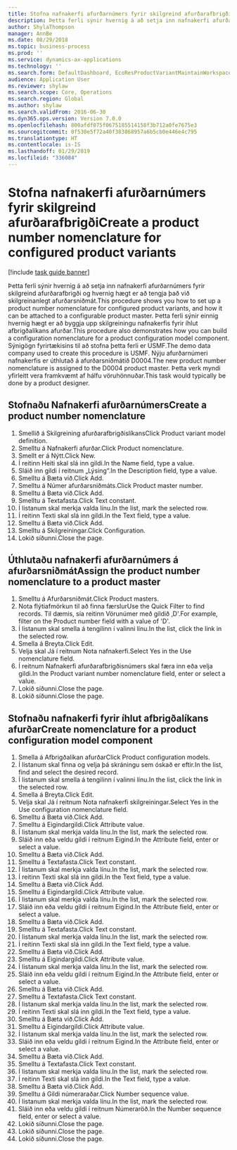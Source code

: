 ```yaml
---
title: Stofna nafnakerfi afurðarnúmers fyrir skilgreind afurðarafbrigði
description: Þetta ferli sýnir hvernig á að setja inn nafnakerfi afurðarnúmers fyrir skilgreind afurðarafbrigði og hvernig hægt er að tengja það við skilgreinanlegt afurðarsniðmát.
author: ShylaThompson
manager: AnnBe
ms.date: 08/29/2018
ms.topic: business-process
ms.prod: ''
ms.service: dynamics-ax-applications
ms.technology: ''
ms.search.form: DefaultDashboard, EcoResProductVariantMaintainWorkspace, EcoResNomenclature, EcoResProductListPage, EcoResProductDetails, PCProductConfigurationModelListPage, PCProductConfigurationModelDetails
audience: Application User
ms.reviewer: shylaw
ms.search.scope: Core, Operations
ms.search.region: Global
ms.author: shylaw
ms.search.validFrom: 2016-06-30
ms.dyn365.ops.version: Version 7.0.0
ms.openlocfilehash: 800afdf075f0675185514158f3b712a0fe7675e3
ms.sourcegitcommit: 0f530e5f72a40f383868957a6b5cb0e446e4c795
ms.translationtype: HT
ms.contentlocale: is-IS
ms.lasthandoff: 01/29/2019
ms.locfileid: "336084"
---
```

# <a name="create-a-product-number-nomenclature-for-configured-product-variants"></a><span data-ttu-id="a5f2b-103">Stofna nafnakerfi afurðarnúmers fyrir skilgreind afurðarafbrigði</span><span class="sxs-lookup"><span data-stu-id="a5f2b-103">Create a product number nomenclature for configured product variants</span></span>

[!include [task guide banner](../../includes/task-guide-banner.md)]

<span data-ttu-id="a5f2b-104">Þetta ferli sýnir hvernig á að setja inn nafnakerfi afurðarnúmers fyrir skilgreind afurðarafbrigði og hvernig hægt er að tengja það við skilgreinanlegt afurðarsniðmát.</span><span class="sxs-lookup"><span data-stu-id="a5f2b-104">This procedure shows you how to set up a product number nomenclature for configured product variants, and how it can be attached to a configurable product master.</span></span> <span data-ttu-id="a5f2b-105">Þetta ferli sýnir einnig hvernig hægt er að byggja upp skilgreiningu nafnakerfis fyrir íhlut afbrigðalíkans afurðar.</span><span class="sxs-lookup"><span data-stu-id="a5f2b-105">This procedure also demonstrates how you can build a configuration nomenclature for a product configuration model component.</span></span> <span data-ttu-id="a5f2b-106">Sýnigögn fyrirtækisins til að stofna þetta ferli er USMF.</span><span class="sxs-lookup"><span data-stu-id="a5f2b-106">The demo data company used to create this procedure is USMF.</span></span> <span data-ttu-id="a5f2b-107">Nýju afurðarnúmeri nafnakerfis er úthlutað á afurðarsniðmátið D0004.</span><span class="sxs-lookup"><span data-stu-id="a5f2b-107">The new product number nomenclature is assigned to the D0004 product master.</span></span> <span data-ttu-id="a5f2b-108">Þetta verk myndi yfirleitt vera framkvæmt af hálfu vöruhönnuðar.</span><span class="sxs-lookup"><span data-stu-id="a5f2b-108">This task would typically be done by a product designer.</span></span>


## <a name="create-a-product-number-nomenclature"></a><span data-ttu-id="a5f2b-109">Stofnaðu Nafnakerfi afurðarnúmers</span><span class="sxs-lookup"><span data-stu-id="a5f2b-109">Create a product number nomenclature</span></span>
1. <span data-ttu-id="a5f2b-110">Smellið á Skilgreining afurðarafbrigðislíkans</span><span class="sxs-lookup"><span data-stu-id="a5f2b-110">Click Product variant model definition.</span></span>
2. <span data-ttu-id="a5f2b-111">Smelltu á Nafnakerfi afurðar.</span><span class="sxs-lookup"><span data-stu-id="a5f2b-111">Click Product nomenclature.</span></span>
3. <span data-ttu-id="a5f2b-112">Smellt er á Nýtt.</span><span class="sxs-lookup"><span data-stu-id="a5f2b-112">Click New.</span></span>
4. <span data-ttu-id="a5f2b-113">Í reitinn Heiti skal slá inn gildi.</span><span class="sxs-lookup"><span data-stu-id="a5f2b-113">In the Name field, type a value.</span></span>
5. <span data-ttu-id="a5f2b-114">Sláið inn gildi í reitnum „Lýsing“.</span><span class="sxs-lookup"><span data-stu-id="a5f2b-114">In the Description field, type a value.</span></span>
6. <span data-ttu-id="a5f2b-115">Smelltu á Bæta við.</span><span class="sxs-lookup"><span data-stu-id="a5f2b-115">Click Add.</span></span>
7. <span data-ttu-id="a5f2b-116">Smelltu á Númer afurðarsniðmáts.</span><span class="sxs-lookup"><span data-stu-id="a5f2b-116">Click Product master number.</span></span>
8. <span data-ttu-id="a5f2b-117">Smelltu á Bæta við.</span><span class="sxs-lookup"><span data-stu-id="a5f2b-117">Click Add.</span></span>
9. <span data-ttu-id="a5f2b-118">Smelltu á Textafasta.</span><span class="sxs-lookup"><span data-stu-id="a5f2b-118">Click Text constant.</span></span>
10. <span data-ttu-id="a5f2b-119">Í listanum skal merkja valda línu.</span><span class="sxs-lookup"><span data-stu-id="a5f2b-119">In the list, mark the selected row.</span></span>
11. <span data-ttu-id="a5f2b-120">Í reitinn Texti skal slá inn gildi.</span><span class="sxs-lookup"><span data-stu-id="a5f2b-120">In the Text field, type a value.</span></span>
12. <span data-ttu-id="a5f2b-121">Smelltu á Bæta við.</span><span class="sxs-lookup"><span data-stu-id="a5f2b-121">Click Add.</span></span>
13. <span data-ttu-id="a5f2b-122">Smelltu á Skilgreiningar.</span><span class="sxs-lookup"><span data-stu-id="a5f2b-122">Click Configuration.</span></span>
14. <span data-ttu-id="a5f2b-123">Lokið síðunni.</span><span class="sxs-lookup"><span data-stu-id="a5f2b-123">Close the page.</span></span>

## <a name="assign-the-product-number-nomenclature-to-a-product-master"></a><span data-ttu-id="a5f2b-124">Úthlutaðu nafnakerfi afurðarnúmers á afurðarsniðmát</span><span class="sxs-lookup"><span data-stu-id="a5f2b-124">Assign the product number nomenclature to a product master</span></span>
1. <span data-ttu-id="a5f2b-125">Smelltu á Afurðarsniðmát.</span><span class="sxs-lookup"><span data-stu-id="a5f2b-125">Click Product masters.</span></span>
2. <span data-ttu-id="a5f2b-126">Nota flýtiafmörkun til að finna færslur</span><span class="sxs-lookup"><span data-stu-id="a5f2b-126">Use the Quick Filter to find records.</span></span> <span data-ttu-id="a5f2b-127">Til dæmis, sía reitinn Vörunúmer með gildið ‚D'.</span><span class="sxs-lookup"><span data-stu-id="a5f2b-127">For example, filter on the Product number field with a value of 'D'.</span></span>
3. <span data-ttu-id="a5f2b-128">Í listanum skal smella á tengilinn í valinni línu.</span><span class="sxs-lookup"><span data-stu-id="a5f2b-128">In the list, click the link in the selected row.</span></span>
4. <span data-ttu-id="a5f2b-129">Smella á Breyta.</span><span class="sxs-lookup"><span data-stu-id="a5f2b-129">Click Edit.</span></span>
5. <span data-ttu-id="a5f2b-130">Velja skal Já í reitnum Nota nafnakerfi.</span><span class="sxs-lookup"><span data-stu-id="a5f2b-130">Select Yes in the Use nomenclature field.</span></span>
6. <span data-ttu-id="a5f2b-131">Í reitnum Nafnakerfi afurðarafbrigðisnúmers skal færa inn eða velja gildi.</span><span class="sxs-lookup"><span data-stu-id="a5f2b-131">In the Product variant number nomenclature field, enter or select a value.</span></span>
7. <span data-ttu-id="a5f2b-132">Lokið síðunni.</span><span class="sxs-lookup"><span data-stu-id="a5f2b-132">Close the page.</span></span>
8. <span data-ttu-id="a5f2b-133">Lokið síðunni.</span><span class="sxs-lookup"><span data-stu-id="a5f2b-133">Close the page.</span></span>

## <a name="create-nomenclature-for-a-product-configuration-model-component"></a><span data-ttu-id="a5f2b-134">Stofnaðu nafnakerfi fyrir íhlut afbrigðalíkans afurðar</span><span class="sxs-lookup"><span data-stu-id="a5f2b-134">Create nomenclature for a product configuration model component</span></span>
1. <span data-ttu-id="a5f2b-135">Smella á Afbrigðalíkan afurðar</span><span class="sxs-lookup"><span data-stu-id="a5f2b-135">Click Product configuration models.</span></span>
2. <span data-ttu-id="a5f2b-136">Í listanum skal finna og velja þá skráningu sem óskað er eftir.</span><span class="sxs-lookup"><span data-stu-id="a5f2b-136">In the list, find and select the desired record.</span></span>
3. <span data-ttu-id="a5f2b-137">Í listanum skal smella á tengilinn í valinni línu.</span><span class="sxs-lookup"><span data-stu-id="a5f2b-137">In the list, click the link in the selected row.</span></span>
4. <span data-ttu-id="a5f2b-138">Smella á Breyta.</span><span class="sxs-lookup"><span data-stu-id="a5f2b-138">Click Edit.</span></span>
5. <span data-ttu-id="a5f2b-139">Velja skal Já í reitnum Nota nafnakerfi skilgreiningar.</span><span class="sxs-lookup"><span data-stu-id="a5f2b-139">Select Yes in the Use configuration nomenclature field.</span></span>
6. <span data-ttu-id="a5f2b-140">Smelltu á Bæta við.</span><span class="sxs-lookup"><span data-stu-id="a5f2b-140">Click Add.</span></span>
7. <span data-ttu-id="a5f2b-141">Smelltu á Eigindargildi.</span><span class="sxs-lookup"><span data-stu-id="a5f2b-141">Click Attribute value.</span></span>
8. <span data-ttu-id="a5f2b-142">Í listanum skal merkja valda línu.</span><span class="sxs-lookup"><span data-stu-id="a5f2b-142">In the list, mark the selected row.</span></span>
9. <span data-ttu-id="a5f2b-143">Sláið inn eða veldu gildi í reitnum Eigind.</span><span class="sxs-lookup"><span data-stu-id="a5f2b-143">In the Attribute field, enter or select a value.</span></span>
10. <span data-ttu-id="a5f2b-144">Smelltu á Bæta við.</span><span class="sxs-lookup"><span data-stu-id="a5f2b-144">Click Add.</span></span>
11. <span data-ttu-id="a5f2b-145">Smelltu á Textafasta.</span><span class="sxs-lookup"><span data-stu-id="a5f2b-145">Click Text constant.</span></span>
12. <span data-ttu-id="a5f2b-146">Í listanum skal merkja valda línu.</span><span class="sxs-lookup"><span data-stu-id="a5f2b-146">In the list, mark the selected row.</span></span>
13. <span data-ttu-id="a5f2b-147">Í reitinn Texti skal slá inn gildi.</span><span class="sxs-lookup"><span data-stu-id="a5f2b-147">In the Text field, type a value.</span></span>
14. <span data-ttu-id="a5f2b-148">Smelltu á Bæta við.</span><span class="sxs-lookup"><span data-stu-id="a5f2b-148">Click Add.</span></span>
15. <span data-ttu-id="a5f2b-149">Smelltu á Eigindargildi.</span><span class="sxs-lookup"><span data-stu-id="a5f2b-149">Click Attribute value.</span></span>
16. <span data-ttu-id="a5f2b-150">Í listanum skal merkja valda línu.</span><span class="sxs-lookup"><span data-stu-id="a5f2b-150">In the list, mark the selected row.</span></span>
17. <span data-ttu-id="a5f2b-151">Sláið inn eða veldu gildi í reitnum Eigind.</span><span class="sxs-lookup"><span data-stu-id="a5f2b-151">In the Attribute field, enter or select a value.</span></span>
18. <span data-ttu-id="a5f2b-152">Smelltu á Bæta við.</span><span class="sxs-lookup"><span data-stu-id="a5f2b-152">Click Add.</span></span>
19. <span data-ttu-id="a5f2b-153">Smelltu á Textafasta.</span><span class="sxs-lookup"><span data-stu-id="a5f2b-153">Click Text constant.</span></span>
20. <span data-ttu-id="a5f2b-154">Í listanum skal merkja valda línu.</span><span class="sxs-lookup"><span data-stu-id="a5f2b-154">In the list, mark the selected row.</span></span>
21. <span data-ttu-id="a5f2b-155">Í reitinn Texti skal slá inn gildi.</span><span class="sxs-lookup"><span data-stu-id="a5f2b-155">In the Text field, type a value.</span></span>
22. <span data-ttu-id="a5f2b-156">Smelltu á Bæta við.</span><span class="sxs-lookup"><span data-stu-id="a5f2b-156">Click Add.</span></span>
23. <span data-ttu-id="a5f2b-157">Smelltu á Eigindargildi.</span><span class="sxs-lookup"><span data-stu-id="a5f2b-157">Click Attribute value.</span></span>
24. <span data-ttu-id="a5f2b-158">Í listanum skal merkja valda línu.</span><span class="sxs-lookup"><span data-stu-id="a5f2b-158">In the list, mark the selected row.</span></span>
25. <span data-ttu-id="a5f2b-159">Sláið inn eða veldu gildi í reitnum Eigind.</span><span class="sxs-lookup"><span data-stu-id="a5f2b-159">In the Attribute field, enter or select a value.</span></span>
26. <span data-ttu-id="a5f2b-160">Smelltu á Bæta við.</span><span class="sxs-lookup"><span data-stu-id="a5f2b-160">Click Add.</span></span>
27. <span data-ttu-id="a5f2b-161">Smelltu á Textafasta.</span><span class="sxs-lookup"><span data-stu-id="a5f2b-161">Click Text constant.</span></span>
28. <span data-ttu-id="a5f2b-162">Í listanum skal merkja valda línu.</span><span class="sxs-lookup"><span data-stu-id="a5f2b-162">In the list, mark the selected row.</span></span>
29. <span data-ttu-id="a5f2b-163">Í reitinn Texti skal slá inn gildi.</span><span class="sxs-lookup"><span data-stu-id="a5f2b-163">In the Text field, type a value.</span></span>
30. <span data-ttu-id="a5f2b-164">Smelltu á Bæta við.</span><span class="sxs-lookup"><span data-stu-id="a5f2b-164">Click Add.</span></span>
31. <span data-ttu-id="a5f2b-165">Smelltu á Eigindargildi.</span><span class="sxs-lookup"><span data-stu-id="a5f2b-165">Click Attribute value.</span></span>
32. <span data-ttu-id="a5f2b-166">Í listanum skal merkja valda línu.</span><span class="sxs-lookup"><span data-stu-id="a5f2b-166">In the list, mark the selected row.</span></span>
33. <span data-ttu-id="a5f2b-167">Sláið inn eða veldu gildi í reitnum Eigind.</span><span class="sxs-lookup"><span data-stu-id="a5f2b-167">In the Attribute field, enter or select a value.</span></span>
34. <span data-ttu-id="a5f2b-168">Smelltu á Bæta við.</span><span class="sxs-lookup"><span data-stu-id="a5f2b-168">Click Add.</span></span>
35. <span data-ttu-id="a5f2b-169">Smelltu á Textafasta.</span><span class="sxs-lookup"><span data-stu-id="a5f2b-169">Click Text constant.</span></span>
36. <span data-ttu-id="a5f2b-170">Í listanum skal merkja valda línu.</span><span class="sxs-lookup"><span data-stu-id="a5f2b-170">In the list, mark the selected row.</span></span>
37. <span data-ttu-id="a5f2b-171">Í reitinn Texti skal slá inn gildi.</span><span class="sxs-lookup"><span data-stu-id="a5f2b-171">In the Text field, type a value.</span></span>
38. <span data-ttu-id="a5f2b-172">Smelltu á Bæta við.</span><span class="sxs-lookup"><span data-stu-id="a5f2b-172">Click Add.</span></span>
39. <span data-ttu-id="a5f2b-173">Smelltu á Gildi númeraraðar.</span><span class="sxs-lookup"><span data-stu-id="a5f2b-173">Click Number sequence value.</span></span>
40. <span data-ttu-id="a5f2b-174">Í listanum skal merkja valda línu.</span><span class="sxs-lookup"><span data-stu-id="a5f2b-174">In the list, mark the selected row.</span></span>
41. <span data-ttu-id="a5f2b-175">Sláið inn eða veldu gildi í reitnum Númeraröð.</span><span class="sxs-lookup"><span data-stu-id="a5f2b-175">In the Number sequence field, enter or select a value.</span></span>
42. <span data-ttu-id="a5f2b-176">Lokið síðunni.</span><span class="sxs-lookup"><span data-stu-id="a5f2b-176">Close the page.</span></span>
43. <span data-ttu-id="a5f2b-177">Lokið síðunni.</span><span class="sxs-lookup"><span data-stu-id="a5f2b-177">Close the page.</span></span>
44. <span data-ttu-id="a5f2b-178">Lokið síðunni.</span><span class="sxs-lookup"><span data-stu-id="a5f2b-178">Close the page.</span></span>


